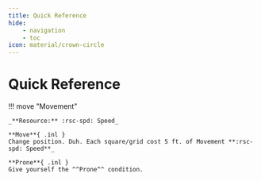 ```yaml
---
title: Quick Reference
hide:
    - navigation
    - toc
icon: material/crown-circle
---
```


# Quick Reference

!!! move "Movement"

    _**Resource:** :rsc-spd: Speed_

    **Move**{ .inl }  
    Change position. Duh. Each square/grid cost 5 ft. of Movement **:rsc-spd: Speed**_

    **Prone**{ .inl }  
    Give yourself the ^^Prone^^ condition. 